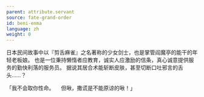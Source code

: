 ```yaml
---
parent: attribute.servant
source: fate-grand-order
id: beni-enma
language: zh
weight: 0
---
```


日本民间故事中以『剪舌麻雀』之名著称的少女剑士，也是掌管阎魔亭的能干的年轻老板娘。
也是一位秉持懒惰者应教育，诚实人应激励的信条，真心诚意提供服务的勤快利落的服务员。
据说其居合术能斩断皮肤，甚至切断口吐邪言的舌头……？

「我不会取你性命。
　但啾，撒谎是不能原谅的啾！」
